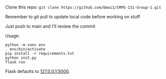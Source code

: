 Clone this repo: `git clone https://github.com/bmai1/CMPE-131-Group-1.git`

Remember to git pull to update local code before working on stuff

Just push to main and I'll review the commit

Usage: 
```
python -m venv env
. env/bin/activate
pip install -r requirements.txt
python init.py
flask run
```
Flask defaults to [127.0.0.1:5000](http://127.0.0.1:5000).